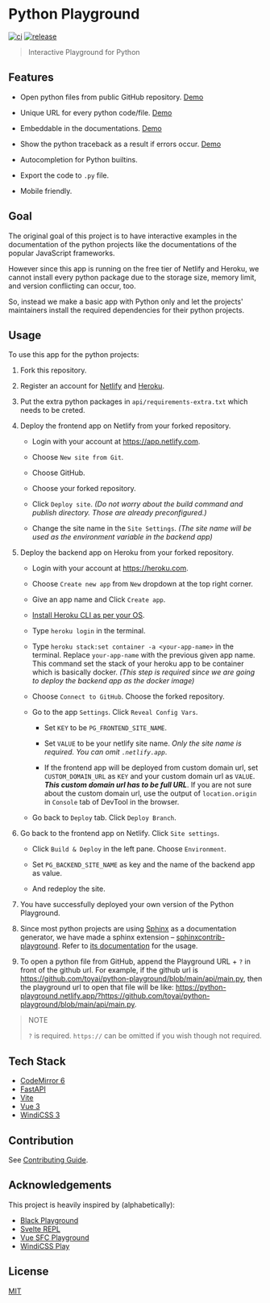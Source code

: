 # Python Playground

[![ci](https://github.com/toyai/python-playground/actions/workflows/ci.yml/badge.svg)](https://github.com/toyai/python-playground/actions/workflows/ci.yml)
[![release](https://badgen.net/github/release/toyai/python-playground)](https://github.com/toyai/python-playground/releases)

> Interactive Playground for Python

## Features

- Open python files from public GitHub repository.
  [Demo](https://python-playground.netlify.app/?https://github.com/toyai/python-playground/blob/main/api/main.py)

- Unique URL for every python code/file.
  [Demo](https://python-playground.netlify.app/#ewAiAG0AYQBpAG4ALgBwAHkAIgA6ACIAIwAgAFAAeQB0AGgAbwBuACAAMwA6ACAARgBpAGIAbwBuAGEAYwBjAGkAIABzAGUAcgBpAGUAcwAgAHUAcAAgAHQAbwAgAG4AXABuAGQAZQBmACAAZgBpAGIAKABuACkAOgBcAG4AIAAgACAAIABhACwAIABiACAAPQAgADAALAAgADEAXABuACAAIAAgACAAdwBoAGkAbABlACAAYQAgADwAIABuADoAXABuACAAIAAgACAAIAAgACAAIABwAHIAaQBuAHQAKABhACwAIABlAG4AZAA9ACcAIAAnACkAXABuACAAIAAgACAAIAAgACAAIABhACwAIABiACAAPQAgAGIALAAgAGEAKwBiAFwAbgAgACAAIAAgAHAAcgBpAG4AdAAoACkAXABuAGYAaQBiACgAMQAwADAAMAApAFwAbgAiAH0A)

- Embeddable in the documentations.
  [Demo](https://ydcjeff.github.io/sphinxcontrib-playground/play.html)

- Show the python traceback as a result if errors occur.
  [Demo](https://python-playground.netlify.app/#ewAiAG0AYQBpAG4ALgBwAHkAIgA6ACIAcAByAGkAbgB0ACgAJwBIAGUAbABsAG8AIABXAG8AcgBsAGQAIQAnACIAfQA=)

- Autocompletion for Python builtins.

- Export the code to `.py` file.

- Mobile friendly.

## Goal

The original goal of this project is to have interactive examples in the
documentation of the python projects like the documentations of the popular
JavaScript frameworks.

However since this app is running on the free tier of Netlify and Heroku, we
cannot install every python package due to the storage size, memory limit, and
version conflicting can occur, too.

So, instead we make a basic app with Python only and let the projects'
maintainers install the required dependencies for their python projects.

## Usage

To use this app for the python projects:

1. Fork this repository.

2. Register an account for [Netlify](https://app.netlify.com) and
   [Heroku](https://heroku.com).

3. Put the extra python packages in `api/requirements-extra.txt` which needs to
   be creted.

4. Deploy the frontend app on Netlify from your forked repository.

   - Login with your account at https://app.netlify.com.

   - Choose `New site from Git`.

   - Choose GitHub.

   - Choose your forked repository.

   - Click `Deploy site`. _(Do not worry about the build command and publish
     directory. Those are already preconfigured.)_

   - Change the site name in the `Site Settings`. _(The site name will be used
     as the environment variable in the backend app)_

5. Deploy the backend app on Heroku from your forked repository.

   - Login with your account at https://heroku.com.

   - Choose `Create new app` from `New` dropdown at the top right corner.

   - Give an app name and Click `Create app`.

   - [Install Heroku CLI as per your OS](https://devcenter.heroku.com/articles/heroku-cli).

   - Type `heroku login` in the terminal.

   - Type `heroku stack:set container -a <your-app-name>` in the terminal.
     Replace `your-app-name` with the previous given app name. This command set
     the stack of your heroku app to be container which is basically docker.
     _(This step is required since we are going to deploy the backend app as the
     docker image)_

   - Choose `Connect to GitHub`. Choose the forked repository.

   - Go to the app `Settings`. Click `Reveal Config Vars`.

     - Set `KEY` to be `PG_FRONTEND_SITE_NAME`.

     - Set `VALUE` to be your netlify site name. _Only the site name is
       required. You can omit `.netlify.app`_.

     - If the frontend app will be deployed from custom domain url, set
       `CUSTOM_DOMAIN_URL` as `KEY` and your custom domain url as `VALUE`.
       _**This custom domain url has to be full URL**_. If you are not sure
       about the custom domain url, use the output of `location.origin` in
       `Console` tab of DevTool in the browser.

   - Go back to `Deploy` tab. Click `Deploy Branch`.

6. Go back to the frontend app on Netlify. Click `Site settings`.

   - Click `Build & Deploy` in the left pane. Choose `Environment`.

   - Set `PG_BACKEND_SITE_NAME` as key and the name of the backend app as value.

   - And redeploy the site.

7. You have successfully deployed your own version of the Python Playground.

8. Since most python projects are using
   [Sphinx](https://www.sphinx-doc.org/en/master/) as a documentation generator,
   we have made a sphinx extension –
   [sphinxcontrib-playground](https://github.com/ydcjeff/sphinxcontrib-playground).
   Refer to
   [its documentation](https://ydcjeff.github.io/sphinxcontrib-playground/) for
   the usage.

9. To open a python file from GitHub, append the Playground URL + `?` in front
   of the github url. For example, if the github url is
   https://github.com/toyai/python-playground/blob/main/api/main.py, then the
   playground url to open that file will be like:
   https://python-playground.netlify.app/?https://github.com/toyai/python-playground/blob/main/api/main.py.

> NOTE
>
> `?` is required. `https://` can be omitted if you wish though not required.

## Tech Stack

- [CodeMirror 6](https://codemirror.net/6/)
- [FastAPI](https://fastapi.tiangolo.com)
- [Vite](https://vitejs.dev)
- [Vue 3](https://v3.vuejs.org)
- [WindiCSS 3](https://windicss.org)

## Contribution

See [Contributing Guide](./.github/contributing.md).

## Acknowledgements

This project is heavily inspired by (alphabetically):

- [Black Playground](https://black.vercel.app)
- [Svelte REPL](https://svelte.dev/repl)
- [Vue SFC Playground](https://sfc.vuejs.org)
- [WindiCSS Play](https://play.windicss.org)

## License

[MIT](./LICENSE)
